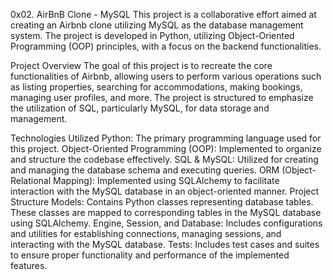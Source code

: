 0x02. AirBnB Clone - MySQL
This project is a collaborative effort aimed at creating an Airbnb clone utilizing MySQL as the database management system. The project is developed in Python, utilizing Object-Oriented Programming (OOP) principles, with a focus on the backend functionalities.

Project Overview
The goal of this project is to recreate the core functionalities of Airbnb, allowing users to perform various operations such as listing properties, searching for accommodations, making bookings, managing user profiles, and more. The project is structured to emphasize the utilization of SQL, particularly MySQL, for data storage and management.

Technologies Utilized
Python: The primary programming language used for this project.
Object-Oriented Programming (OOP): Implemented to organize and structure the codebase effectively.
SQL & MySQL: Utilized for creating and managing the database schema and executing queries.
ORM (Object-Relational Mapping): Implemented using SQLAlchemy to facilitate interaction with the MySQL database in an object-oriented manner.
Project Structure
Models: Contains Python classes representing database tables. These classes are mapped to corresponding tables in the MySQL database using SQLAlchemy.
Engine, Session, and Database: Includes configurations and utilities for establishing connections, managing sessions, and interacting with the MySQL database.
Tests: Includes test cases and suites to ensure proper functionality and performance of the implemented features.
